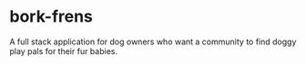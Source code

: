 # bork-frens
A full stack application for dog owners who want a community to find doggy play pals for their fur babies.
